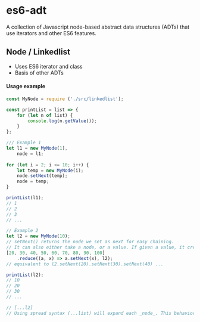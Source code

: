 # es6-adt
A collection of Javascript node-based abstract data structures (ADTs) that use iterators and other ES6 features.

## Node / Linkedlist

* Uses ES6 iterator and class
* Basis of other ADTs

#### Usage example
```javascript
const MyNode = require ('./src/linkedlist');

const printList = list => {
    for (let n of list) {
        console.log(n.getValue());
    }
};

/// Example 1
let l1 = new MyNode(1),
    node = l1;
    
for (let i = 2; i <= 10; i++) {
    let temp = new MyNode(i);
    node.setNext(temp);
    node = temp;
}

printList(l1);
// 1
// 2
// 3
// ...

// Example 2
let l2 = new MyNode(10);
// setNext() returns the node we set as next for easy chaining.
// It can also either take a node, or a value. If given a value, it creates the node
[20, 30, 40, 50, 60, 70, 80, 90, 100]
    .reduce((a, x) => a.setNext(x), l2);
// equivalent to l2.setNext(20).setNext(30).setNext(40) ...

printList(l2);
// 10
// 20
// 30
// ...

// [...l2]
// Using spread syntax (...list) will expand each _node_. This behavior can be modified in the class if desired.
